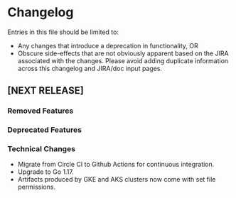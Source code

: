 # Changelog
Entries in this file should be limited to:
-  Any changes that introduce a deprecation in functionality, OR
-  Obscure side-effects that are not obviously apparent based on the JIRA associated with the changes.
Please avoid adding duplicate information across this changelog and JIRA/doc input pages.

## [NEXT RELEASE]

### Removed Features
### Deprecated Features
### Technical Changes
- Migrate from Circle CI to Github Actions for continuous integration.
- Upgrade to Go 1.17.
- Artifacts produced by GKE and AKS clusters now come with set file permissions.
